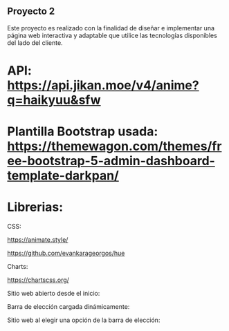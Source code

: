 ## Proyecto 2  

Este proyecto es realizado con la finalidad de diseñar e implementar una página web interactiva y adaptable que utilice las tecnologías disponibles del lado del cliente.  
# API: https://api.jikan.moe/v4/anime?q=haikyuu&sfw  

# Plantilla Bootstrap usada: https://themewagon.com/themes/free-bootstrap-5-admin-dashboard-template-darkpan/  

# Librerias:  

CSS:  

https://animate.style/  

https://github.com/evankarageorgos/hue  

Charts:  

https://chartscss.org/  



Sitio web abierto desde el inicio:  

Barra de elección cargada dinámicamente:  



Sitio web al elegir una opción de la barra de elección:  


